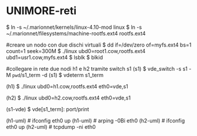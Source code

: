 # UNIMORE-reti

  $ ln -s ~/.marionnet/kernels/linux-4.10-mod linux
  $ ln -s ~/.marionnet/filesystems/machine-rootfs.ext4 rootfs.ext4

  #creare un nodo con due dischi virtuali
  $ dd if=/dev/zero of=myfs.ext4 bs=1 count=1 seek=300M
  $ ./linux ubd0=root1.cow,rootfs.ext4 ubd1=usr1.cow,myfs.ext4
  $ lsblk
  $ blkid
  
  #collegare in rete due nodi h1 e h2 tramite switch s1
  (s1) $ vde_switch -s s1 -M `pwd`/s1_term -d
  (s1) $ vdeterm s1_term
  
  (h1) $ ./linux ubd0=h1.cow,rootfs.ext4 eth0=vde,s1
  
  (h2) $ ./linux ubd0=h2.cow,rootfs.ext4 eth0=vde,s1

  (s1-vde) $ vde[s1_term]: port/print
  
  (h1-uml) # ifconfig eth0 up
  (h1-uml) # arping -0Bi eth0
  (h2-uml) # ifconfig eth0 up
  (h2-uml) # tcpdump -ni eth0
